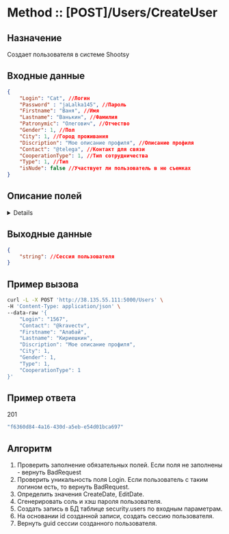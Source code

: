 # Method :: [POST]/Users/CreateUser

## Назначение

Создает пользователя в системе Shootsy

## Входные данные

```json
{
    "Login": "Cat", //Логин
    "Password" : "jaLalka145", //Пароль
    "Firstname": "Ваня", //Имя
    "Lastname": "Ванькин", //Фамилия
    "Patronymic": "Олегович", //Отчество
    "Gender": 1, //Пол
    "City": 1, //Город проживания
    "Discription": "Мое описание профиля", //Описание профиля
    "Contact": "@telega", //Контакт для связи
    "CooperationType": 1, //Тип сотрудничества
    "Type": 1, //Тип
    "isNude": false //Участвует ли пользователь в ню съемках
}
```

## Описание полей

<details>

|Поле       |Тип данных |Обязательность|Описание           |Варианты значений|Ограничения            |
|:---------:|:---------:|:----------:  |:----------------: |:----------:     |:----------:           |
| Login     | string    | Да           | Логин| "Login"         | Должно быть уникальным<br> =<50 символов|
| Password  | string    | Да           | Пароль | "jaLalka145" | > 7 символов| 
| Firstname | string    | Да           | Имя | "Ваня" | =<50 символов |
| Lastname | string    | Да           | Фамилия | "Ванькин" | =<50 символов |
| Patronymic | string    | Нет           | Отчество | "Олегович" | =<50 символов |
| Gender | int    | Да           | Пол | 1 - Мужской <br> 2 - Женский | Нет |
| City | int    | Да           | Город проживания | 1 - Новосибирск <br> 2 - Барнаул | Нет |
| Discription | string    | Нет           | Описание профиля | "Тут мое описание" | =<250 символов | 
| Contact | string    | Нет           | Контакт для связи | "@telega" | =<100 символов |
| CooperationType | int    | Да           | Тип ТФП сотрудничества | 1 - Расходы оплачивает модель <br> 2 - Расходы оплачивает фотограф <br> 3 - Расходы оплачиваются поровну| Нет | 
| Type | int    | Да           | Тип учетной записи | 1 - Фотограф<br> 2 - Модель<br> 3 - Визажист  | Нет | 
| isNude | bool    | Нет           | Участвует ли пользователь в ню съемках | False, True  | Нет | 

</details>


## Выходные данные
```json
{
	"string": //Сессия пользователя
}
```

## Пример вызова

```bash
curl -L -X POST 'http://38.135.55.111:5000/Users' \
-H 'Content-Type: application/json' \
--data-raw '{
    "Login": "1567",
    "Contact": "@kravectv",
    "Firstname": "Алабай",    
    "Lastname": "Кириешкин",
    "Discription": "Мое описание профиля",
    "City": 1,
    "Gender": 1,
    "Type": 1,
    "CooperationType": 1
}'
```

## Пример ответа

201

```bash
"f6360d84-4a16-430d-a5eb-e54d01bca697"
```

## Алгоритм

1. Проверить заполнение обязательных полей. Если поля не заполнены - вернуть BadRequest
2. Проверить уникальность поля Login. Если пользователь с таким логином есть, то вернуть BadRequest.
3. Определить значения CreateDate, EditDate.
4. Сгенерировать соль и хэш пароля пользователя.
5. Создать запись в БД таблице security.users по входным параметрам.
6. На основании id созданной записи, создать сессию пользователя.
7. Вернуть guid сессии созданного пользователя.

